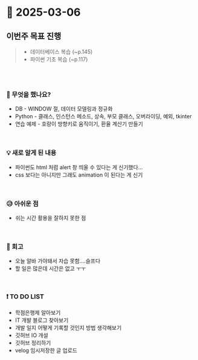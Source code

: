 # 📅 2025-03-06

## 이번주 목표 진행
>- 데이터베이스 복습 (~p.145)
>- 파이썬 기초 복습 (~p.117)

<br><br>

### 👀 무엇을 했나요?
- DB - WINDOW 절, 데이터 모델링과 정규화
- Python - 클래스, 인스턴스 메소드, 상속, 부모 클래스, 오버라이딩, 예외, tkinter
- 연습 예제 - 호랑이 방향키로 움직이기, 환율 계산기 만들기



<br>

### 💡 새로 알게 된 내용
- 파이썬도 html 처럼 alert 창 띄울 수 있다는 게 신기했다...
- css 보다는 아니지만 그래도 animation 이 된다는 게 신기


<br>

### 😥 아쉬운 점
- 쉬는 시간 활용을 잘하지 못한 점

<br>

### 💬 회고
- 오늘 알바 가야돼서 자습 못함....슬프다
- 할 일은 많은데 시간은 없고 ㅜㅜ

<br>

### ❗ TO DO LIST
- 학점은행제 알아보기
- IT 개발 블로그 찾아보기
- 개발 일지 어떻게 기록할 것인지 방법 생각해보기
- 깃허브 IO 개설
- 깃허브 정리하기
- velog 임시저장한 글 업로드
